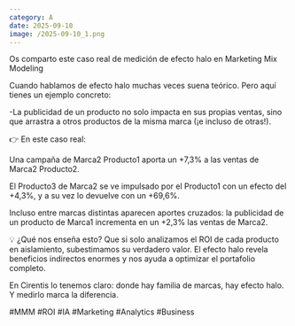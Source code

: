```yaml
--- 
category: A 
date: 2025-09-10 
image: /2025-09-10_1.png 
--- 
```


Os comparto este caso real de medición de efecto halo en Marketing Mix Modeling

Cuando hablamos de efecto halo muchas veces suena teórico. Pero aquí tienes un ejemplo concreto:

-La publicidad de un producto no solo impacta en sus propias ventas, sino que arrastra a otros productos de la misma marca (¡e incluso de otras!).

👉 En este caso real:

Una campaña de Marca2 Producto1 aporta un +7,3% a las ventas de Marca2 Producto2.

El Producto3 de Marca2 se ve impulsado por el Producto1 con un efecto del +4,3%, y a su vez lo devuelve con un +69,6%.

Incluso entre marcas distintas aparecen aportes cruzados: la publicidad de un producto de Marca1 incrementa en un +2,3% las ventas de Marca2.

💡 ¿Qué nos enseña esto? Que si solo analizamos el ROI de cada producto en aislamiento, subestimamos su verdadero valor. El efecto halo revela beneficios indirectos enormes y nos ayuda a optimizar el portafolio completo.

En Cirentis lo tenemos claro: donde hay familia de marcas, hay efecto halo. Y medirlo marca la diferencia.

#MMM #ROI #IA #Marketing #Analytics #Business